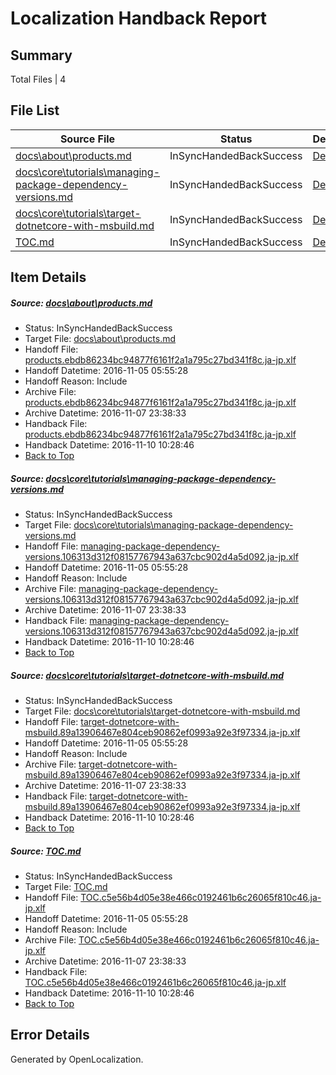 # <a name='report-top'></a> Localization Handback Report

## Summary
 Total Files | 4

## File List
 Source File | Status | Details 
 ----------- | ------ | ------- 
 [docs\about\products.md](https://github.com/dotnet/docs/blob/15c55a87beb64f265a164db918c7721c7690fadf/docs/about/products.md) | InSyncHandedBackSuccess | [Details](#90deb1903eea6ae1336326ca91f1e7863485dfd121)
 [docs\core\tutorials\managing-package-dependency-versions.md](https://github.com/dotnet/docs/blob/dd32f1dd4d17ab1bb01b5578237cc950b147898c/docs/core/tutorials/managing-package-dependency-versions.md) | InSyncHandedBackSuccess | [Details](#77e1f5484c0f55ae3989dbbea9bdbf2fb58f792677)
 [docs\core\tutorials\target-dotnetcore-with-msbuild.md](https://github.com/dotnet/docs/blob/a04755da6417bb28bad5f28a18ead9feeba2d957/docs/core/tutorials/target-dotnetcore-with-msbuild.md) | InSyncHandedBackSuccess | [Details](#5d37e78be88828d6c82777f96b6334903aecbe5381)
 [TOC.md](https://github.com/dotnet/docs/blob/3b0b086c1a95d6164b82e1a4dade0936ce5d262e/TOC.md) | InSyncHandedBackSuccess | [Details](#46f0f0189b1d7df4cb842a21abffd06dc9a7d2c11753)

## Item Details
##### <a name='90deb1903eea6ae1336326ca91f1e7863485dfd121'></a> Source: [docs\about\products.md](https://github.com/dotnet/docs/blob/15c55a87beb64f265a164db918c7721c7690fadf/docs/about/products.md)
* Status: InSyncHandedBackSuccess
* Target File: [docs\about\products.md](https://github.com/dotnet/docs.ja-jp/blob/17416d9b0cd9c55b0b89f18baeafd8b802925364/docs/about/products.md)
* Handoff File: [products.ebdb86234bc94877f6161f2a1a795c27bd341f8c.ja-jp.xlf](https://github.com/dotnet/docs.handoff/blob/6feb2e62dfa8f7292c4fb9984f0e8def6262c3ae/ol-handoff/dotnet/docs.ja-jp/master/ht-p1/products.ebdb86234bc94877f6161f2a1a795c27bd341f8c.ja-jp.xlf)
* Handoff Datetime: 2016-11-05 05:55:28
* Handoff Reason: Include
* Archive File: [products.ebdb86234bc94877f6161f2a1a795c27bd341f8c.ja-jp.xlf](https://github.com/dotnet/docs.handoff/blob/3341537406c1000a32a700475b063b2d6dc460bf/ol-archive/dotnet/docs.ja-jp/master/ht-p1/products.ebdb86234bc94877f6161f2a1a795c27bd341f8c.ja-jp.xlf)
* Archive Datetime: 2016-11-07 23:38:33
* Handback File: [products.ebdb86234bc94877f6161f2a1a795c27bd341f8c.ja-jp.xlf](https://github.com/dotnet/docs.handback/blob/d368f20fdf9af8691b01b4295c317c04c90c6ede/ol-handback/dotnet/docs.ja-jp/master/ht-p1/products.ebdb86234bc94877f6161f2a1a795c27bd341f8c.ja-jp.xlf)
* Handback Datetime: 2016-11-10 10:28:46
* [Back to Top](#report-top)

##### <a name='77e1f5484c0f55ae3989dbbea9bdbf2fb58f792677'></a> Source: [docs\core\tutorials\managing-package-dependency-versions.md](https://github.com/dotnet/docs/blob/dd32f1dd4d17ab1bb01b5578237cc950b147898c/docs/core/tutorials/managing-package-dependency-versions.md)
* Status: InSyncHandedBackSuccess
* Target File: [docs\core\tutorials\managing-package-dependency-versions.md](https://github.com/dotnet/docs.ja-jp/blob/17416d9b0cd9c55b0b89f18baeafd8b802925364/docs/core/tutorials/managing-package-dependency-versions.md)
* Handoff File: [managing-package-dependency-versions.106313d312f08157767943a637cbc902d4a5d092.ja-jp.xlf](https://github.com/dotnet/docs.handoff/blob/6feb2e62dfa8f7292c4fb9984f0e8def6262c3ae/ol-handoff/dotnet/docs.ja-jp/master/ht-p1/managing-package-dependency-versions.106313d312f08157767943a637cbc902d4a5d092.ja-jp.xlf)
* Handoff Datetime: 2016-11-05 05:55:28
* Handoff Reason: Include
* Archive File: [managing-package-dependency-versions.106313d312f08157767943a637cbc902d4a5d092.ja-jp.xlf](https://github.com/dotnet/docs.handoff/blob/3341537406c1000a32a700475b063b2d6dc460bf/ol-archive/dotnet/docs.ja-jp/master/ht-p1/managing-package-dependency-versions.106313d312f08157767943a637cbc902d4a5d092.ja-jp.xlf)
* Archive Datetime: 2016-11-07 23:38:33
* Handback File: [managing-package-dependency-versions.106313d312f08157767943a637cbc902d4a5d092.ja-jp.xlf](https://github.com/dotnet/docs.handback/blob/d368f20fdf9af8691b01b4295c317c04c90c6ede/ol-handback/dotnet/docs.ja-jp/master/ht-p1/managing-package-dependency-versions.106313d312f08157767943a637cbc902d4a5d092.ja-jp.xlf)
* Handback Datetime: 2016-11-10 10:28:46
* [Back to Top](#report-top)

##### <a name='5d37e78be88828d6c82777f96b6334903aecbe5381'></a> Source: [docs\core\tutorials\target-dotnetcore-with-msbuild.md](https://github.com/dotnet/docs/blob/a04755da6417bb28bad5f28a18ead9feeba2d957/docs/core/tutorials/target-dotnetcore-with-msbuild.md)
* Status: InSyncHandedBackSuccess
* Target File: [docs\core\tutorials\target-dotnetcore-with-msbuild.md](https://github.com/dotnet/docs.ja-jp/blob/17416d9b0cd9c55b0b89f18baeafd8b802925364/docs/core/tutorials/target-dotnetcore-with-msbuild.md)
* Handoff File: [target-dotnetcore-with-msbuild.89a13906467e804ceb90862ef0993a92e3f97334.ja-jp.xlf](https://github.com/dotnet/docs.handoff/blob/6feb2e62dfa8f7292c4fb9984f0e8def6262c3ae/ol-handoff/dotnet/docs.ja-jp/master/ht-p1/target-dotnetcore-with-msbuild.89a13906467e804ceb90862ef0993a92e3f97334.ja-jp.xlf)
* Handoff Datetime: 2016-11-05 05:55:28
* Handoff Reason: Include
* Archive File: [target-dotnetcore-with-msbuild.89a13906467e804ceb90862ef0993a92e3f97334.ja-jp.xlf](https://github.com/dotnet/docs.handoff/blob/3341537406c1000a32a700475b063b2d6dc460bf/ol-archive/dotnet/docs.ja-jp/master/ht-p1/target-dotnetcore-with-msbuild.89a13906467e804ceb90862ef0993a92e3f97334.ja-jp.xlf)
* Archive Datetime: 2016-11-07 23:38:33
* Handback File: [target-dotnetcore-with-msbuild.89a13906467e804ceb90862ef0993a92e3f97334.ja-jp.xlf](https://github.com/dotnet/docs.handback/blob/d368f20fdf9af8691b01b4295c317c04c90c6ede/ol-handback/dotnet/docs.ja-jp/master/ht-p1/target-dotnetcore-with-msbuild.89a13906467e804ceb90862ef0993a92e3f97334.ja-jp.xlf)
* Handback Datetime: 2016-11-10 10:28:46
* [Back to Top](#report-top)

##### <a name='46f0f0189b1d7df4cb842a21abffd06dc9a7d2c11753'></a> Source: [TOC.md](https://github.com/dotnet/docs/blob/3b0b086c1a95d6164b82e1a4dade0936ce5d262e/TOC.md)
* Status: InSyncHandedBackSuccess
* Target File: [TOC.md](https://github.com/dotnet/docs.ja-jp/blob/17416d9b0cd9c55b0b89f18baeafd8b802925364/TOC.md)
* Handoff File: [TOC.c5e56b4d05e38e466c0192461b6c26065f810c46.ja-jp.xlf](https://github.com/dotnet/docs.handoff/blob/6feb2e62dfa8f7292c4fb9984f0e8def6262c3ae/ol-handoff/dotnet/docs.ja-jp/master/ht-p1/TOC.c5e56b4d05e38e466c0192461b6c26065f810c46.ja-jp.xlf)
* Handoff Datetime: 2016-11-05 05:55:28
* Handoff Reason: Include
* Archive File: [TOC.c5e56b4d05e38e466c0192461b6c26065f810c46.ja-jp.xlf](https://github.com/dotnet/docs.handoff/blob/3341537406c1000a32a700475b063b2d6dc460bf/ol-archive/dotnet/docs.ja-jp/master/ht-p1/TOC.c5e56b4d05e38e466c0192461b6c26065f810c46.ja-jp.xlf)
* Archive Datetime: 2016-11-07 23:38:33
* Handback File: [TOC.c5e56b4d05e38e466c0192461b6c26065f810c46.ja-jp.xlf](https://github.com/dotnet/docs.handback/blob/d368f20fdf9af8691b01b4295c317c04c90c6ede/ol-handback/dotnet/docs.ja-jp/master/ht-p1/TOC.c5e56b4d05e38e466c0192461b6c26065f810c46.ja-jp.xlf)
* Handback Datetime: 2016-11-10 10:28:46
* [Back to Top](#report-top)


## Error Details

Generated by OpenLocalization.
